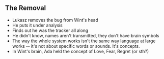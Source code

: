 ## The Removal

- Lukasz removes the bug from Wint's head
- He puts it under analysis
- Finds out he was the tracker all along
- He didn't know, names aren't transmitted, they don't have brain symbols
- The way the whole system works isn't the same way language at large works -- it's not about specific words or sounds. It's concepts.
- In Wint's brain, Ada held the concept of Love, Fear, Regret (or sth?)
